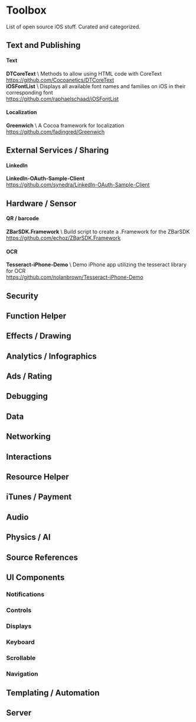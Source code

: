 Toolbox
=======

List of open source iOS stuff. Curated and categorized.

## Text and Publishing
#### Text
__DTCoreText__ \ Methods to allow using HTML code with CoreText  
https://github.com/Cocoanetics/DTCoreText  
__iOSFontList__ \ Displays all available font names and families on iOS in their corresponding font  
https://github.com/raphaelschaad/iOSFontList  
#### Localization
__Greenwich__ \ A Cocoa framework for localization  
https://github.com/fadingred/Greenwich  

## External Services / Sharing
#### LinkedIn
__LinkedIn-OAuth-Sample-Client__  
https://github.com/synedra/LinkedIn-OAuth-Sample-Client  

## Hardware / Sensor
#### QR / barcode
__ZBarSDK.Framework__ \ Build script to create a .Framework for the ZBarSDK  
https://github.com/echoz/ZBarSDK.Framework  
#### OCR
__Tesseract-iPhone-Demo__ \ Demo iPhone app utilizing the tesseract library for OCR  
https://github.com/nolanbrown/Tesseract-iPhone-Demo  

## Security

## Function Helper

## Effects / Drawing

## Analytics / Infographics

## Ads / Rating

## Debugging

## Data

## Networking

## Interactions

## Resource Helper

## iTunes / Payment

## Audio

## Physics / AI

## Source References

## UI Components
### Notifications
### Controls
### Displays
### Keyboard
### Scrollable
### Navigation

## Templating / Automation

## Server
